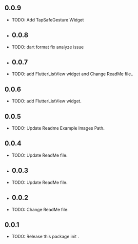 ## 0.0.9
* TODO: Add TapSafeGesture Widget 

* ## 0.0.8
* TODO: dart format fix analyze issue

* ## 0.0.7
* TODO: add FlutterListView widget and Change ReadMe file..

## 0.0.6
* TODO: add FlutterListView widget.

## 0.0.5
* TODO: Update Readme Example Images Path.

## 0.0.4
* TODO: Update ReadMe file.

* ## 0.0.3
* TODO: Update ReadMe file.

* ## 0.0.2
* TODO: Change ReadMe file.

## 0.0.1
* TODO: Release this package init .

